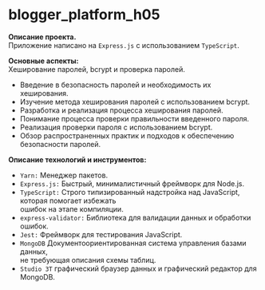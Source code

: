 # blogger_platform_h05
**Описание проекта.**   
Приложение написано на ``Express.js`` с использованием ``TypeScript``.

**Основные аспекты:**  
Хеширование паролей, bcrypt и проверка паролей.
    
- Введение в безопасность паролей и необходимость их хеширования.
- Изучение метода хеширования паролей с использованием bcrypt.
- Разработка и реализация процесса хеширования паролей.
- Понимание процесса проверки правильности введенного пароля.
- Реализация проверки пароля с использованием bcrypt.
- Обзор распространенных практик и подходов к обеспечению безопасности паролей.


**Описание технологий и инструментов:**

- ``Yarn:`` Менеджер пакетов.
- ``Express.js:`` Быстрый, минималистичный фреймворк для Node.js.
- ``TypeScript:`` Строго типизированный надстройка над JavaScript, которая помогает избежать  
ошибок на этапе компиляции.
- ``express-validator:`` Библиотека для валидации данных и обработки ошибок.
- ``Jest:`` Фреймворк для тестирования JavaScript.
- ``MongoDB`` Документоориентированная система управления базами данных,  
не требующая описания схемы таблиц.
- ``Studio 3T`` графический браузер данных и графический редактор для MongoDB.